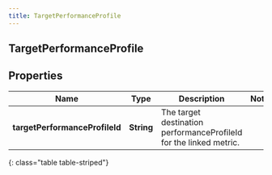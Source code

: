 ```yaml
---
title: TargetPerformanceProfile
---
```

## TargetPerformanceProfile


## Properties

| Name | Type | Description | Notes |
| ------------ | ------------- | ------------- | ------------- |
| **targetPerformanceProfileId** | <!----><!---->**String**<!----> | The target destination performanceProfileId for the linked metric. |  |
{: class="table table-striped"}



